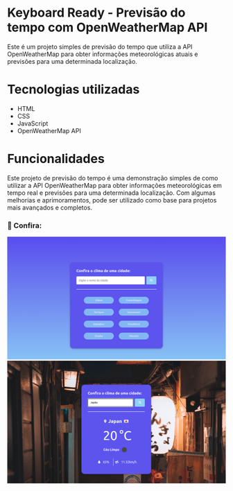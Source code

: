 # Keyboard Ready - Previsão do tempo com OpenWeatherMap API

<p>Este é um projeto simples de previsão do tempo que utiliza a API OpenWeatherMap para obter informações meteorológicas atuais e previsões para uma determinada localização.</p>

# Tecnologias utilizadas

- HTML
- CSS
- JavaScript
- OpenWeatherMap API


# Funcionalidades
<p>
Este projeto de previsão do tempo é uma demonstração simples de como utilizar a API OpenWeatherMap para obter informações meteorológicas em tempo real e previsões para uma determinada localização. Com algumas melhorias e aprimoramentos, pode ser utilizado como base para projetos mais avançados e completos.
</p>

### 👥 Confira:
<img src="./.github/Captura de tela de 2023-05-05 10-09-07 (1).png"/>
<img src="./.github/Captura de tela de 2023-05-05 10-12-21.png"/>
